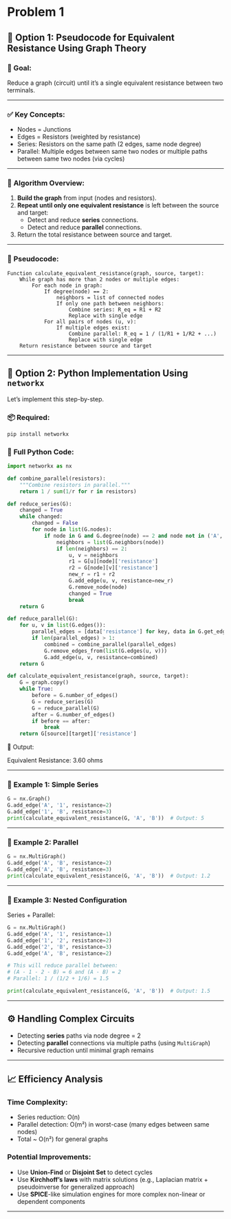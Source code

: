 # Problem 1


## 🔧 **Option 1: Pseudocode for Equivalent Resistance Using Graph Theory**

### 🎯 Goal:
Reduce a graph (circuit) until it’s a single equivalent resistance between two terminals.

---

### ✅ **Key Concepts:**
- Nodes = Junctions
- Edges = Resistors (weighted by resistance)
- Series: Resistors on the same path (2 edges, same node degree)
- Parallel: Multiple edges between same two nodes or multiple paths between same two nodes (via cycles)

---

### 🧠 **Algorithm Overview:**
1. **Build the graph** from input (nodes and resistors).
2. **Repeat until only one equivalent resistance** is left between the source and target:
   - Detect and reduce **series** connections.
   - Detect and reduce **parallel** connections.
3. Return the total resistance between source and target.

---

### 📜 **Pseudocode:**

```plaintext
Function calculate_equivalent_resistance(graph, source, target):
    While graph has more than 2 nodes or multiple edges:
        For each node in graph:
            If degree(node) == 2:
                neighbors = list of connected nodes
                If only one path between neighbors:
                    Combine series: R_eq = R1 + R2
                    Replace with single edge
            For all pairs of nodes (u, v):
                If multiple edges exist:
                    Combine parallel: R_eq = 1 / (1/R1 + 1/R2 + ...)
                    Replace with single edge
    Return resistance between source and target
```

---

## 🧪 **Option 2: Python Implementation Using `networkx`**

Let’s implement this step-by-step.

### 📦 Required:
```bash
pip install networkx
```

### 🧾 **Full Python Code:**

```python
import networkx as nx

def combine_parallel(resistors):
    """Combine resistors in parallel."""
    return 1 / sum(1/r for r in resistors)

def reduce_series(G):
    changed = True
    while changed:
        changed = False
        for node in list(G.nodes):
            if node in G and G.degree(node) == 2 and node not in ('A', 'B'):
                neighbors = list(G.neighbors(node))
                if len(neighbors) == 2:
                    u, v = neighbors
                    r1 = G[u][node]['resistance']
                    r2 = G[node][v]['resistance']
                    new_r = r1 + r2
                    G.add_edge(u, v, resistance=new_r)
                    G.remove_node(node)
                    changed = True
                    break
    return G

def reduce_parallel(G):
    for u, v in list(G.edges()):
        parallel_edges = [data['resistance'] for key, data in G.get_edge_data(u, v).items()]
        if len(parallel_edges) > 1:
            combined = combine_parallel(parallel_edges)
            G.remove_edges_from(list(G.edges(u, v)))
            G.add_edge(u, v, resistance=combined)
    return G

def calculate_equivalent_resistance(graph, source, target):
    G = graph.copy()
    while True:
        before = G.number_of_edges()
        G = reduce_series(G)
        G = reduce_parallel(G)
        after = G.number_of_edges()
        if before == after:
            break
    return G[source][target]['resistance']
```



🧾 Output:


Equivalent Resistance: 3.60 ohms

---

### 🧪 **Example 1: Simple Series**
```python
G = nx.Graph()
G.add_edge('A', '1', resistance=2)
G.add_edge('1', 'B', resistance=3)
print(calculate_equivalent_resistance(G, 'A', 'B'))  # Output: 5
```

---

### 🧪 **Example 2: Parallel**
```python
G = nx.MultiGraph()
G.add_edge('A', 'B', resistance=2)
G.add_edge('A', 'B', resistance=3)
print(calculate_equivalent_resistance(G, 'A', 'B'))  # Output: 1.2
```

---

### 🧪 **Example 3: Nested Configuration**

Series + Parallel:
```python
G = nx.MultiGraph()
G.add_edge('A', '1', resistance=1)
G.add_edge('1', '2', resistance=2)
G.add_edge('2', 'B', resistance=3)
G.add_edge('A', 'B', resistance=2)

# This will reduce parallel between:
# (A - 1 - 2 - B) = 6 and (A - B) = 2
# Parallel: 1 / (1/2 + 1/6) = 1.5

print(calculate_equivalent_resistance(G, 'A', 'B'))  # Output: 1.5
```

---

## ⚙️ **Handling Complex Circuits**
- Detecting **series** paths via node degree = 2
- Detecting **parallel** connections via multiple paths (using `MultiGraph`)
- Recursive reduction until minimal graph remains

---

## 📈 Efficiency Analysis

### Time Complexity:
- Series reduction: O(n)
- Parallel detection: O(m²) in worst-case (many edges between same nodes)
- Total ~ O(n²) for general graphs

### Potential Improvements:
- Use **Union-Find** or **Disjoint Set** to detect cycles
- Use **Kirchhoff’s laws** with matrix solutions (e.g., Laplacian matrix + pseudoinverse for generalized approach)
- Use **SPICE**-like simulation engines for more complex non-linear or dependent components

---

